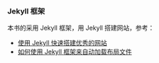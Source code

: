 ### Jekyll 框架

本书的采用 Jekyll 框架，用 Jekyll 搭建网站，参考：

- [使用 Jekyll 快速搭建优秀的网站
](http://haoduoshipin.com/v/113.html)
- [如何使用 Jekyll 框架来自动加载布局文件
](http://haoduoshipin.com/v/152.html)

